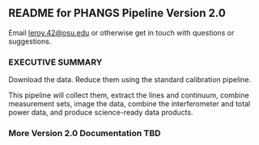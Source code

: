 ## README for PHANGS Pipeline Version 2.0

Email leroy.42@osu.edu or otherwise get in touch with questions or
suggestions.

### EXECUTIVE SUMMARY

Download the data. Reduce them using the standard calibration
pipeline.

This pipeline will collect them, extract the lines and continuum,
combine measurement sets, image the data, combine the interferometer
and total power data, and produce science-ready data products.

### More Version 2.0 Documentation TBD